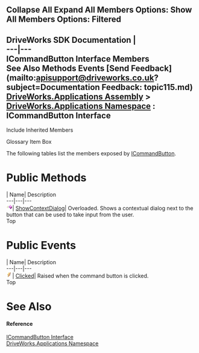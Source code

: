 Collapse All Expand All Members Options: Show All  Members Options: Filtered   
---  
DriveWorks SDK Documentation  |   
---|---  
ICommandButton Interface Members   
See Also Methods Events [Send Feedback](mailto:apisupport@driveworks.co.uk?subject=Documentation Feedback: topic115.md)  
[DriveWorks.Applications Assembly](topic13.md) > [DriveWorks.Applications Namespace](topic16.md) : ICommandButton Interface  
---  
  
Include Inherited Members    


Glossary Item Box

The following tables list the members exposed by [ICommandButton](topic115.md).

# Public Methods

| Name| Description  
---|---|---  
![ Method](dotnetimages/Method.gif)| [ShowContextDialog](topic120.md)| Overloaded. Shows a contextual dialog next to the button that can be used to take input from the user.   
Top

# Public Events

| Name| Description  
---|---|---  
![ Event](dotnetimages/Event.gif)| [Clicked](topic123.md)| Raised when the command button is clicked.   
Top

# See Also

#### Reference

[ICommandButton Interface](topic115.md)   
[DriveWorks.Applications Namespace](topic16.md)


